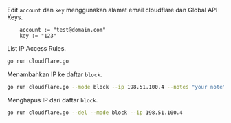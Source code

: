 Edit `account` dan `key` menggunakan alamat email cloudflare dan Global API Keys.
```plaintext
    account := "test@domain.com"
    key := "123"
```

List IP Access Rules.
```sh
go run cloudflare.go
```

Menambahkan IP ke daftar `block`.
```sh
go run cloudflare.go --mode block --ip 198.51.100.4 --notes "your note"
```

Menghapus IP dari daftar `block`.
```sh
go run cloudflare.go --del --mode block --ip 198.51.100.4
```
